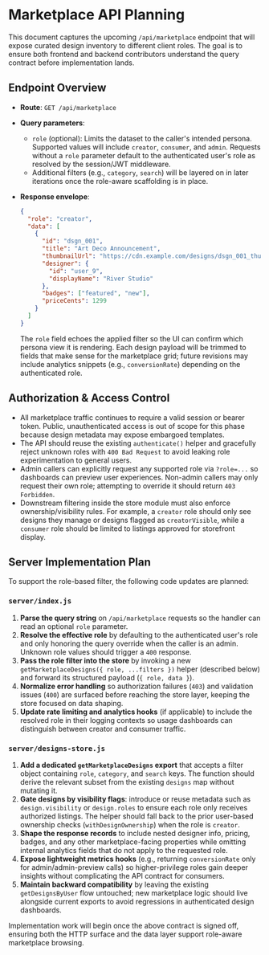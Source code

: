 # Marketplace API Planning

This document captures the upcoming `/api/marketplace` endpoint that will expose curated design inventory to different client roles. The goal is to ensure both frontend and backend contributors understand the query contract before implementation lands.

## Endpoint Overview

- **Route**: `GET /api/marketplace`
- **Query parameters**:
  - `role` (optional): Limits the dataset to the caller's intended persona. Supported values will include `creator`, `consumer`, and `admin`. Requests without a `role` parameter default to the authenticated user's role as resolved by the session/JWT middleware.
  - Additional filters (e.g., `category`, `search`) will be layered on in later iterations once the role-aware scaffolding is in place.
- **Response envelope**:

  ```json
  {
    "role": "creator",
    "data": [
      {
        "id": "dsgn_001",
        "title": "Art Deco Announcement",
        "thumbnailUrl": "https://cdn.example.com/designs/dsgn_001_thumb.jpg",
        "designer": {
          "id": "user_9",
          "displayName": "River Studio"
        },
        "badges": ["featured", "new"],
        "priceCents": 1299
      }
    ]
  }
  ```

  The `role` field echoes the applied filter so the UI can confirm which persona view it is rendering. Each design payload will be trimmed to fields that make sense for the marketplace grid; future revisions may include analytics snippets (e.g., `conversionRate`) depending on the authenticated role.

## Authorization & Access Control

- All marketplace traffic continues to require a valid session or bearer token. Public, unauthenticated access is out of scope for this phase because design metadata may expose embargoed templates.
- The API should reuse the existing `authenticate()` helper and gracefully reject unknown roles with `400 Bad Request` to avoid leaking role experimentation to general users.
- Admin callers can explicitly request any supported role via `?role=...` so dashboards can preview user experiences. Non-admin callers may only request their own role; attempting to override it should return `403 Forbidden`.
- Downstream filtering inside the store module must also enforce ownership/visibility rules. For example, a `creator` role should only see designs they manage or designs flagged as `creatorVisible`, while a `consumer` role should be limited to listings approved for storefront display.

## Server Implementation Plan

To support the role-based filter, the following code updates are planned:

### `server/index.js`

1. **Parse the query string** on `/api/marketplace` requests so the handler can read an optional `role` parameter.
2. **Resolve the effective role** by defaulting to the authenticated user's role and only honoring the query override when the caller is an admin. Unknown role values should trigger a `400` response.
3. **Pass the role filter into the store** by invoking a new `getMarketplaceDesigns({ role, ...filters })` helper (described below) and forward its structured payload (`{ role, data }`).
4. **Normalize error handling** so authorization failures (`403`) and validation issues (`400`) are surfaced before reaching the store layer, keeping the store focused on data shaping.
5. **Update rate limiting and analytics hooks** (if applicable) to include the resolved role in their logging contexts so usage dashboards can distinguish between creator and consumer traffic.

### `server/designs-store.js`

1. **Add a dedicated `getMarketplaceDesigns` export** that accepts a filter object containing `role`, `category`, and `search` keys. The function should derive the relevant subset from the existing `designs` map without mutating it.
2. **Gate designs by visibility flags**: introduce or reuse metadata such as `design.visibility` or `design.roles` to ensure each role only receives authorized listings. The helper should fall back to the prior user-based ownership checks (`withDesignOwnership`) when the role is `creator`.
3. **Shape the response records** to include nested designer info, pricing, badges, and any other marketplace-facing properties while omitting internal analytics fields that do not apply to the requested role.
4. **Expose lightweight metrics hooks** (e.g., returning `conversionRate` only for admin/admin-preview calls) so higher-privilege roles gain deeper insights without complicating the API contract for consumers.
5. **Maintain backward compatibility** by leaving the existing `getDesignsByUser` flow untouched; new marketplace logic should live alongside current exports to avoid regressions in authenticated design dashboards.

Implementation work will begin once the above contract is signed off, ensuring both the HTTP surface and the data layer support role-aware marketplace browsing.
